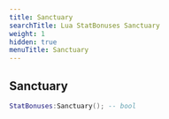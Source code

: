 ```yaml
---
title: Sanctuary
searchTitle: Lua StatBonuses Sanctuary
weight: 1
hidden: true
menuTitle: Sanctuary
---
```

## Sanctuary
```lua
StatBonuses:Sanctuary(); -- bool
```